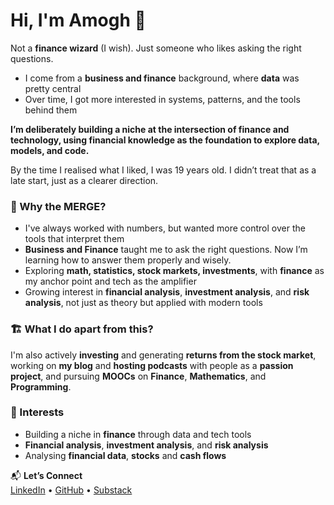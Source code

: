 # Hi, I'm Amogh 👋  

Not a **finance wizard** (I wish). Just someone who likes asking the right questions.  

- I come from a **business and finance** background, where **data** was pretty central 
- Over time, I got more interested in systems, patterns, and the tools behind them

**I’m deliberately building a niche at the intersection of **finance** and technology, using **financial knowledge** as the foundation to explore **data**, models, and code.**

By the time I realised what I liked, I was 19 years old. I didn’t treat that as a late start, just as a clearer direction.  

### 🔁 Why the MERGE?  
- I've always worked with numbers, but wanted more control over the tools that interpret them  
- **Business and Finance** taught me to ask the right questions. Now I’m learning how to answer them properly and wisely.  
- Exploring **math, statistics, stock markets, investments**, with **finance** as my anchor point and tech as the amplifier  
- Growing interest in **financial analysis**, **investment analysis**, and **risk analysis**, not just as theory but applied with modern tools  

### 🏗️ What I do apart from this?  
I'm also actively **investing** and generating **returns from the stock market**, working on **my blog** and **hosting podcasts** with people as a **passion project**, and pursuing **MOOCs** on **Finance**, **Mathematics**, and **Programming**.  

### 🧰 Interests  
- Building a niche in **finance** through data and tech tools  
- **Financial analysis**, **investment analysis**, and **risk analysis**  
- Analysing **financial data**, **stocks** and **cash flows**  

📬 **Let’s Connect**  
[LinkedIn](https://www.linkedin.com/in/mvamogh) • [GitHub](https://github.com/amoghmv) • [Substack](https://amoghmv.substack.com)  
